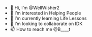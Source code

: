 - 👋 Hi, I’m @WellWisher2
- 👀 I’m interested in Helping People
- 🌱 I’m currently learning Life Lessons
- 💞️ I’m looking to collaborate on IDK
- 📫 How to reach me @B____t

<!---
WellWisher2/WellWisher2 is a ✨ special ✨ repository because its `README.md` (this file) appears on your GitHub profile.
You can click the Preview link to take a look at your changes.
--->

